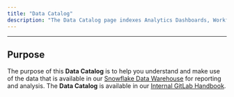 ```yaml
---
title: "Data Catalog"
description: "The Data Catalog page indexes Analytics Dashboards, Workflows, and Terms."
---
```


---

## Purpose

The purpose of this **Data Catalog** is to help you understand and make use of the data that is available in our [Snowflake Data Warehouse](/handbook/enterprise-data/platform/) for reporting and analysis. The **Data Catalog** is available in our [Internal GitLab Handbook](https://internal.gitlab.com/handbook/enterprise-data/data-governance/data-catalog/).
